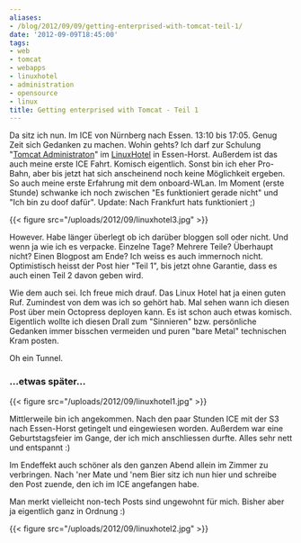 ```yaml
---
aliases:
- /blog/2012/09/09/getting-enterprised-with-tomcat-teil-1/
date: '2012-09-09T18:45:00'
tags:
- web
- tomcat
- webapps
- linuxhotel
- administration
- opensource
- linux
title: Getting enterprised with Tomcat - Teil 1
---
```


Da sitz ich nun. Im ICE von Nürnberg nach Essen. 13:10 bis 17:05. Genug Zeit
sich Gedanken zu machen. Wohin gehts? Ich darf zur Schulung "[Tomcat Administraton](http://www.linuxhotel.de/kurs/tomcat/)" im
[LinuxHotel](http://linuxhotel.de) in Essen-Horst. Außerdem ist das auch meine erste ICE Fahrt.
Komisch eigentlich. Sonst bin ich eher Pro-Bahn, aber bis jetzt hat sich
anscheinend noch keine Möglichkeit ergeben. So auch meine erste Erfahrung mit
dem onboard-WLan. Im Moment (erste Stunde) schwanke ich noch zwischen "Es
funktioniert gerade nicht" und "Ich bin zu doof dafür". Update: Nach Frankfurt
hats funktioniert ;)

{{< figure src="/uploads/2012/09/linuxhotel3.jpg" >}}

However. Habe länger überlegt ob ich darüber bloggen soll oder nicht. Und wenn ja wie
ich es verpacke. Einzelne Tage? Mehrere Teile? Überhaupt nicht? Einen Blogpost am Ende? Ich weiss
es auch immernoch nicht. Optimistisch heisst der Post hier "Teil 1", bis jetzt
ohne Garantie, dass es auch einen Teil 2 davon geben wird.

Wie dem auch sei. Ich freue mich drauf. Das Linux Hotel hat ja einen guten
Ruf. Zumindest von dem was ich so gehört hab. Mal sehen wann ich diesen Post
über mein Octopress deployen kann. Es ist schon auch etwas komisch. Eigentlich
wollte ich diesen Drall zum "Sinnieren" bzw. persönliche Gedanken immer bisschen
vermeiden und puren "bare Metal" technischen Kram posten.

Oh ein Tunnel.

### ...etwas später...

{{< figure src="/uploads/2012/09/linuxhotel1.jpg" >}}

Mittlerweile bin ich angekommen. Nach den paar Stunden ICE mit der S3 nach
Essen-Horst getingelt und eingewiesen worden. Außerdem war eine Geburtstagsfeier
im Gange, der ich mich anschliessen durfte. Alles sehr nett und entspannt :)

Im Endeffekt auch schöner als den ganzen Abend allein im Zimmer zu
verbringen. Nach 'ner Mate und 'nem Bier sitz ich nun hier und schreibe den Post zuende, den
ich im ICE angefangen habe.

Man merkt vielleicht non-tech Posts sind ungewohnt für mich. Bisher aber ja
eigentlich ganz in Ordnung :)

{{< figure src="/uploads/2012/09/linuxhotel2.jpg" >}}